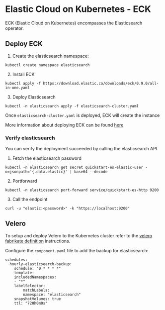 # Elastic Cloud on Kubernetes - ECK

ECK (Elastic Cloud on Kubernetes) encompasses the Elasticsearch operator.

## Deploy ECK

1. Create the elasticsearch namespace:

```
kubectl create namespace elasticsearch
```

2. Install ECK

```
kubectl apply -f https://download.elastic.co/downloads/eck/0.9.0/all-in-one.yaml
```

3. Deploy Elasticsearch
```
kubectl -n elasticsearch apply -f elasticsearch-cluster.yaml
```

Once `elasticsearch-cluster.yaml` is deployed, ECK will create the instance


More information about deploying ECK can be found [here](https://www.elastic.co/guide/en/cloud-on-k8s/current/k8s-quickstart.html#k8s-deploy-eck)

### Verify elasticsearch
You can verify the deployment succeeded by calling the elasticsearch API.

1. Fetch the elasticsearch password

```
kubectl -n elasticsearch get secret quickstart-es-elastic-user -o=jsonpath='{.data.elastic}' | base64 --decode
```

2. Portforward
```
kubectl -n elasticsearch port-forward service/quickstart-es-http 9200
```

3. Call the endpoint
```
curl -u "elastic:<password>" -k "https://localhost:9200"
```

## Velero
To setup and deploy Velero to the Kubernetes cluster refer to the [velero fabrikate definition](https://github.com/microsoft/fabrikate-definitions/tree/master/definitions/fabrikate-velero) instructions.

Configure the `component.yaml` file to add the backup for elasticsearch:
```
schedules:
  hourly-elasticsearch-backup:
    schedule: "0 * * * *"
    template:
    includedNamespaces:
    - "*"
    labelSelector:
        matchLabels:
        namespace: "elasticsearch"
    snapshotVolumes: true
    ttl: "720h0m0s"
```